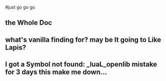 #just go go go
## the Whole Doc
## what's vanilla finding for? may be It going to Like Lapis?
## I got a Symbol not found: _luaL_openlib mistake for 3 days this make me down...